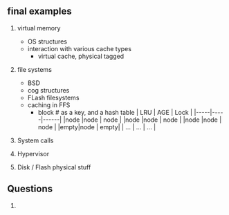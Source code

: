 ## final examples
1. virtual memory 
	* OS structures
	* interaction with various cache types
		* virtual cache, physical tagged
2. file systems
	* BSD
	* cog structures
	* FLash filesystems
	* caching in FFS
		* block # as a key, and a hash table
			| LRU | AGE | Lock |
			|-----|-----|------|
			|node |node | node |
			|node |node | node |
			|node |node | node |
			|empty|node | empty|
			| ... | ... | ...  |

3. System calls
4. Hypervisor
5. Disk / Flash physical stuff

## Questions

1. 
